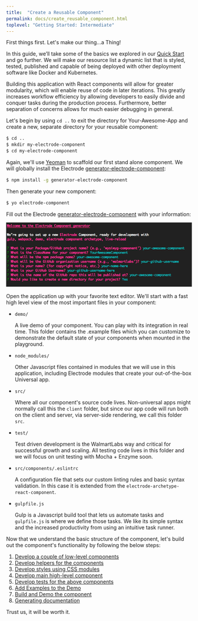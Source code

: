 ```yaml
---
title:  "Create a Reusable Component"
permalink: docs/create_reusable_component.html
toplevel: "Getting Started: Intermediate"
---
```


First things first. Let's make our thing...a Thing!

In this guide, we’ll take some of the basics we explored in our [Quick Start](get_started.html) and go further. We will make our resource list a dynamic list that is styled, tested, published and capable of being deployed with other deployment software like Docker and Kubernetes.

Building this application with React components will allow for greater modularity, which will enable reuse of code in later iterations. This greatly increases workflow efficiency by allowing developers to easily divide and conquer tasks during the production process. Furthermore, better separation of concerns allows for much easier debugging in general.

Let's begin by using `cd ..` to exit the directory for Your-Awesome-App and create a new, separate directory for your reusable component:

```bash
$ cd ..
$ mkdir my-electrode-component
$ cd my-electrode-component
```

Again, we'll use [Yeoman](http://yeoman.io/) to scaffold our first stand alone component. We will globally install the Electrode [generator-electrode-component]:

```bash
$ npm install -g generator-electrode-component
```

Then generate your new component:

```bash
$ yo electrode-component
```

Fill out the Electrode [generator-electrode-component] with your information:

![component-form](/img/component-form.png)

Open the application up with your favorite text editor. We'll start with a fast high level view of the most important files in your component:

- `demo/`

    A live demo of your component. You can play with its integration in real time. This folder contains the .example files which you can customize to demonstrate the default state of your components when mounted in the playground.

- `node_modules/`

    Other Javascript files contained in modules that we will use in this application, including Electrode modules that create your out-of-the-box Universal app.

- `src/`

    Where all our component's source code lives. Non-universal apps might normally call this the `client` folder, but since our app code will run both on the client and server, via server-side rendering, we call this folder `src`.

- `test/`

    Test driven development is the WalmartLabs way and critical for successful growth and scaling. All testing code lives in this folder and we will focus on unit testing with Mocha + Enzyme soon.

- `src/components/.eslintrc`

    A configuration file that sets our custom linting rules and basic syntax validation. In this case it is extended from the `electrode-archetype-react-component`.

- `gulpfile.js`

    Gulp is a Javascript build tool that lets us automate tasks and `gulpfile.js` is where we define those tasks. We like its simple syntax and the increased productivity from using an intuitive task runner.


Now that we understand the basic structure of the component, let's build out the component's functionality by following the below steps:

1. [Develop a couple of low-level components](low_level_components.html)
2. [Develop helpers for the components](component_helpers.html)
3. [Develop styles using CSS modules](develop_styles.html)
4. [Develop main high-level component](high_level_component.html)
5. [Develop tests for the above components](test_components.html)
6. [Add Examples to the Demo](add_examples.html)
7. [Build and Demo the component](build_and_demo.html)
8. [Generating documentation](generate_docs.html)

Trust us, it will be worth it.

[generator-electrode-component]: https://github.com/electrode-io/generator-electrode-component
